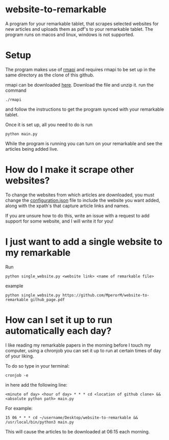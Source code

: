 # website-to-remarkable
A program for your remarkable tablet, that scrapes selected websites for new articles and uploads them as pdf's to your remarkable tablet. The program runs on macos and linux, windows is not supported.

# Setup 
The program makes use of [rmapi](https://github.com/juruen/rmapi) and requires rmapi to be set up in the same directory as the clone of this github.

rmapi can be downloaded [here](https://github.com/juruen/rmapi/releases). Download the file and unzip it. run the command

```
./rmapi
```
and follow the instructions to get the program synced with your remarkable tablet.

Once it is set up, all you need to do is run
```
python main.py
```

While the program is running you can turn on your remarkable and see the articles being added live.

# How do I make it scrape other websites?

To change the websites from which articles are downloaded, you must change the [configuration.json](configuration.json) file to include the website you want added, along with the xpath's that capture article links and names.

If you are unsure how to do this, write an issue with a request to add support for some website, and I will write it for you!

# I just want to add a single website to my remarkable

Run
```
python single_website.py <website link> <name of remarkable file>
```
example

```
python single_website.py https://github.com/MperorM/website-to-remarkable github_page.pdf
```
# How can I set it up to run automatically each day?
I like reading my remarkable papers in the morning before I touch my computer, using a chronjob you can set it up to run at certain times of day of your liking.

To do so type in your terminal:

```
cronjob -e
```

in here add the following line:

```
<minute of day> <hour of day> * * * cd <location of github clone> && <absolute python path> main.py
```
For example:
```
15 06 * * * cd ~/username/Desktop/website-to-remarkable && /usr/local/bin/python3 main.py
```
This will cause the articles to be downloaded at 06:15 each morning.
